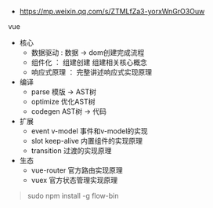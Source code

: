 - https://mp.weixin.qq.com/s/ZTMLfZa3-yorxWnGrO3Ouw

vue
- 核心
  - 数据驱动 : 数据 -> dom创建完成流程
  - 组件化 ： 组建创建  组建相关核心概念
  - 响应式原理 ： 完整讲述响应式实现原理
- 编译
  - parse 模版 -> AST树
  - optimize 优化AST树 
  - codegen  AST树 -> 代码
- 扩展 
  - event v-model 事件和v-model的实现
  - slot keep-alive 内置组件的实现原理
  - transition 过渡的实现原理
- 生态 
  - vue-router 官方路由实现原理
  - vuex 官方状态管理实现原理

> sudo npm install -g flow-bin